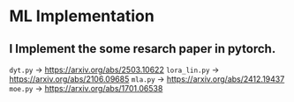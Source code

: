 # ML Implementation


I Implement the some resarch paper in pytorch.
----

`dyt.py` -> https://arxiv.org/abs/2503.10622
`lora_lin.py` -> https://arxiv.org/abs/2106.09685
`mla.py` -> https://arxiv.org/abs/2412.19437
`moe.py` -> https://arxiv.org/abs/1701.06538

